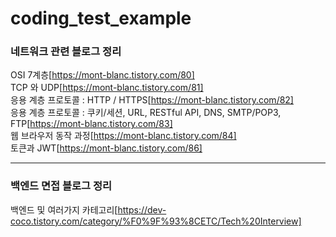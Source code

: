 # coding_test_example

### 네트워크 관련 블로그 정리
OSI 7계층[https://mont-blanc.tistory.com/80] <br/>
TCP 와 UDP[https://mont-blanc.tistory.com/81] <br/>
응용 계층 프로토콜 : HTTP / HTTPS[https://mont-blanc.tistory.com/82] <br/>
응용 계층 프로토콜 : 쿠키/세션, URL, RESTful API, DNS, SMTP/POP3, FTP[https://mont-blanc.tistory.com/83] <br/>
웹 브라우저 동작 과정[https://mont-blanc.tistory.com/84] <br/>
토큰과 JWT[https://mont-blanc.tistory.com/86]

---
### 백엔드 면접 블로그 정리
백엔드 및 여러가지 카테고리[https://dev-coco.tistory.com/category/%F0%9F%93%8CETC/Tech%20Interview]
